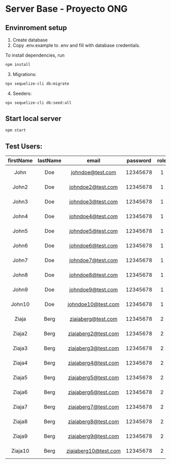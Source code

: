 # Server Base - Proyecto ONG

## Envinroment setup

1. Create database
2. Copy .env.example to .env and fill with database credentials.

To install dependencies, run

```bash
npm install
```

3. Migrations:

```bash
npx sequelize-cli db:migrate
```

4. Seeders:

```bash
npx sequelize-cli db:seed:all
```

## Start local server

```bash
npm start
```

## Test Users:

| firstName | lastName | email | password | role | image |
| :-------: | :------: | :---: | :------: | :--: | :---: |
| John | Doe | johndoe@test.com | 12345678 | 1 | https://www.designevo.com/res/templates/thumb_small/colorful-hand-and-warm-community.png <br/>
| John2 | Doe | johndoe2@test.com | 12345678 | 1 | https://www.designevo.com/res/templates/thumb_small/colorful-hand-and-warm-community.png <br/>
| John3 | Doe | johndoe3@test.com | 12345678 | 1 | https://www.designevo.com/res/templates/thumb_small/colorful-hand-and-warm-community.png <br/>
| John4 | Doe | johndoe4@test.com | 12345678 | 1 | https://www.designevo.com/res/templates/thumb_small/colorful-hand-and-warm-community.png <br/>
| John5 | Doe | johndoe5@test.com | 12345678 | 1 | https://www.designevo.com/res/templates/thumb_small/colorful-hand-and-warm-community.png <br/>
| John6 | Doe | johndoe6@test.com | 12345678 | 1 | https://www.designevo.com/res/templates/thumb_small/colorful-hand-and-warm-community.png <br/>
| John7 | Doe | johndoe7@test.com | 12345678 | 1 | https://www.designevo.com/res/templates/thumb_small/colorful-hand-and-warm-community.png <br/>
| John8 | Doe | johndoe8@test.com | 12345678 | 1 | https://www.designevo.com/res/templates/thumb_small/colorful-hand-and-warm-community.png <br/>
| John9 | Doe | johndoe9@test.com | 12345678 | 1 | https://www.designevo.com/res/templates/thumb_small/colorful-hand-and-warm-community.png <br/>
| John10 | Doe | johndoe10@test.com | 12345678 | 1 | https://www.designevo.com/res/templates/thumb_small/colorful-hand-and-warm-community.png <br/>
| Ziaja | Berg | ziajaberg@test.com | 12345678 | 2 | https://www.designevo.com/res/templates/thumb_small/colorful-hand-and-warm-community.png <br/>
| Ziaja2 | Berg | ziajaberg2@test.com | 12345678 | 2 | https://www.designevo.com/res/templates/thumb_small/colorful-hand-and-warm-community.png <br/>
| Ziaja3 | Berg | ziajaberg3@test.com | 12345678 | 2 | https://www.designevo.com/res/templates/thumb_small/colorful-hand-and-warm-community.png <br/>
| Ziaja4 | Berg | ziajaberg4@test.com | 12345678 | 2 | https://www.designevo.com/res/templates/thumb_small/colorful-hand-and-warm-community.png <br/>
| Ziaja5 | Berg | ziajaberg5@test.com | 12345678 | 2 | https://www.designevo.com/res/templates/thumb_small/colorful-hand-and-warm-community.png <br/>
| Ziaja6 | Berg | ziajaberg6@test.com | 12345678 | 2 | https://www.designevo.com/res/templates/thumb_small/colorful-hand-and-warm-community.png <br/>
| Ziaja7 | Berg | ziajaberg7@test.com | 12345678 | 2 | https://www.designevo.com/res/templates/thumb_small/colorful-hand-and-warm-community.png <br/>
| Ziaja8 | Berg | ziajaberg8@test.com | 12345678 | 2 | https://www.designevo.com/res/templates/thumb_small/colorful-hand-and-warm-community.png <br/>
| Ziaja9 | Berg | ziajaberg9@test.com | 12345678 | 2 | https://www.designevo.com/res/templates/thumb_small/colorful-hand-and-warm-community.png <br/>
| Ziaja10 | Berg | ziajaberg10@test.com | 12345678 | 2 | https://www.designevo.com/res/templates/thumb_small/colorful-hand-and-warm-community.png <br/>
